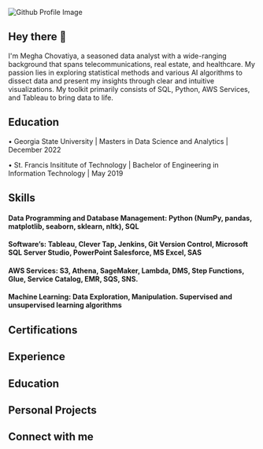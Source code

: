 ![Github Profile Image](https://github.com/MeghaChovatiya2211/MeghaChovatiya2211/assets/30754852/dde97075-ad0b-499d-be28-509c818c4d25)

## Hey there 👋

I'm Megha Chovatiya, a seasoned data analyst with a wide-ranging background that spans telecommunications, real estate, and healthcare. My passion lies in exploring statistical methods and various AI algorithms to dissect data and present my insights through clear and intuitive visualizations. My toolkit primarily consists of SQL, Python, AWS Services, and Tableau to bring data to life.

## Education 

• Georgia State University | Masters in Data Science and Analytics | December 2022

• St. Francis Insititute of Technology | Bachelor of Engineering in Information Technology | May 2019

## Skills

#### Data Programming and Database Management: Python (NumPy, pandas, matplotlib, seaborn, sklearn, nltk), SQL
#### Software’s: Tableau, Clever Tap, Jenkins, Git Version Control, Microsoft SQL Server Studio, PowerPoint Salesforce, MS Excel, SAS
#### AWS Services: S3, Athena, SageMaker, Lambda, DMS, Step Functions, Glue, Service Catalog, EMR, SQS, SNS.
#### Machine Learning: Data Exploration, Manipulation. Supervised and unsupervised learning algorithms

## Certifications 



## Experience 


## Education 



## Personal Projects 


## Connect with me 












